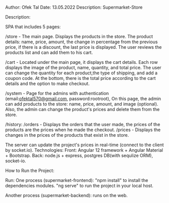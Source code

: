 Author: Ofek Tal
Date: 13.05.2022
Description: Supermarket-Store

Description:

SPA that includes 5 pages:

/store - The main page. Displays the products in the store. The product details: name, price, amount, the change in percentage from the previous price, if there is a discount, the last price is displayed. The user reviews the products list and can add them to his cart.

/cart - Located under the main page, it displays the cart details. Each row displays the image of the product, name, quantity, and total price. The user can change the quantity for each product,the type of shipping, and add a coupon code. At the bottom, there is the total price according to the cart details and the option to make checkout.

/system - Page for the admins with authentication (email:ofektal570@gmail.com, password:rootroot), On this page, the admin can add products to the store: name, price, amount, and image (optional). Also, the admin can change the product's prices and delete them from the store.

/history: /orders - Displays the orders that the user made, the prices of the products are the prices when he made the checkout. /prices - Displays the changes in the prices of the products that exist in the store.

The server can update the project's prices in real-time (connect to the client by socket.io).
Technologies: Front: Angular 12 framework + Angular Material + Bootstrap. Back: node.js + express, postgres DB(with sequlize ORM), socket-io.

How to Run the Project:

Run: 
  One process (supermarket-frontend): 
  "npm install" to install the dependencies modules. 
  "ng serve" to run the project in your local host.

Another process (supermarket-backend): 
  runs on the web.
